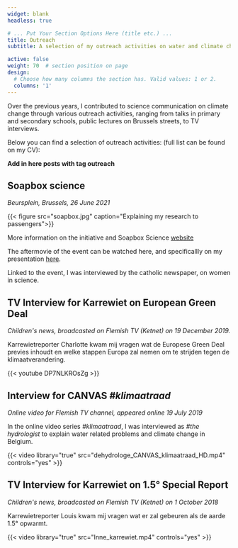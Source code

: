 ```yaml
---
widget: blank
headless: true

# ... Put Your Section Options Here (title etc.) ...
title: Outreach
subtitle: A selection of my outreach activities on water and climate change (mostly in Dutch)

active: false
weight: 70  # section position on page
design:
  # Choose how many columns the section has. Valid values: 1 or 2.
  columns: '1'
---
```


Over the previous years, I contributed to science communication on climate change through various outreach activities, ranging from talks in primary and secondary schools, public lectures on Brussels streets, to TV interviews. 

Below you can find a selection of outreach activities: 
(full list can be found on my CV): 

**Add in here posts with tag outreach**

## Soapbox science

*Beursplein, Brussels, 26 June 2021*

{{< figure src="soapbox.jpg" caption="Explaining my research to passengers">}}

More information on the initiative and Soapbox Science [website](http://soapboxscience.org/soapbox-science-2021-brussels/)

The aftermovie of the event can be watched here, and specificallly on my presentation [here](https://www.youtube.com/watch?app=desktop&v=H03J3gm4eoE). 

Linked to the event, I was interviewed by the catholic newspaper, on women in science. 




## TV Interview for Karrewiet on European Green Deal

*Children's news, broadcasted on Flemish TV (Ketnet) on 19 December 2019.*

Karrewietreporter Charlotte kwam mij vragen wat de Europese Green Deal previes inhoudt en welke stappen Europa zal nemen om te strijden tegen de klimaatverandering.

{{< youtube DP7NLKROsZg >}}

## Interview for CANVAS *#klimaatraad*

*Online video for Flemish TV channel, appeared online 19 July 2019*

In the online video series *#klimaatraad*, I was interviewed as *#the hydrologist* to explain water related problems and climate change in Belgium. 

{{< video library="true" src="dehydrologe_CANVAS_klimaatraad_HD.mp4" controls="yes" >}}



## TV Interview for Karrewiet on 1.5° Special Report

*Children's news, broadcasted on Flemish TV (Ketnet) on 1 October 2018*

Karrewietreporter Louis kwam mij vragen wat er zal gebeuren als de aarde 1.5° opwarmt. 

{{< video library="true" src="Inne_karrewiet.mp4" controls="yes" >}}